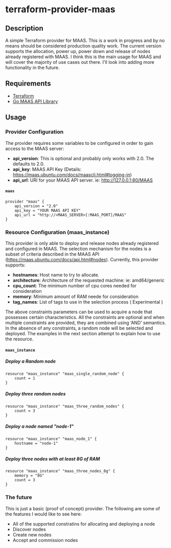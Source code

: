 # terraform-provider-maas

## Description
A simple Terraform provider for MAAS.  This is a work in progress and by no means should be considered production quality work.  The current version supports the allocation, power up, power down and release of nodes already registered with MAAS.  I think this is the main usage for MAAS and will cover the majority of use cases out there.  I'll look into adding more functionality in the future.

## Requirements
* [Terraform](https://github.com/hashicorp/terraform)
* [Go MAAS API Library](https://github.com/juju/gomaasapi)

## Usage

### Provider Configuration
The provider requires some variables to be configured in order to gain access to the MAAS server:

* **api_version**:  This is optional and probably only works with 2.0. The defaults to 2.0.
* **api_key**: MAAS API Key (Details: https://maas.ubuntu.com/docs/maascli.html#logging-in)
* **api_url**: URI for your MAAS API server.  ie: http://127.0.0.1:80/MAAS

#### `maas`
```
provider "maas" {
    api_version = "2.0"
    api_key = "YOUR MAAS API KEY"
    api_url = "http://<MAAS_SERVER>[:MAAS_PORT]/MAAS"
}
```

### Resource Configuration (maas_instance)
This provider is only able to deploy and release nodes already registered and configured in MAAS.  The selection mechanism for the nodes is a subset of criteria described in the MAAS API (https://maas.ubuntu.com/docs/api.html#nodes).  Currently, this provider supports:

- **hostnames**: Host name to try to allocate.
- **architecture**: Architecture of the requested machine: ie: amd64/generic
- **cpu_count**: The minimum number of cpu cores needed for consideration
- **memory**: Minimum amount of RAM neede for consideration
- **tag_names**: List of tags to use in the selection process ( Experimental )

The above constraints parameters can be used to acquire a node that possesses certain characteristics. All the constraints are optional and when multiple constraints are provided, they are combined using ‘AND’ semantics.  In the absence of any constraints, a random node will be selected and deployed.  The examples in the next section attempt to explain how to use the resource.

#### `maas_instance`
##### Deploy a Random node
```
resource "maas_instance" "maas_single_random_node" {
	count = 1
}
```

##### Deploy three random nodes
```
resource "maas_instance" "maas_three_random_nodes" {
	count = 3
}
```

##### Deploy a node named "node-1"
```
resource "maas_instance" "maas_node_1" {
	hostname = "node-1"
}
```

##### Deploy three nodes with at least 8G of RAM
```
resource "maas_instance" "maas_three_nodes_8g" {
	memory = "8G"
	count = 3
}
```
### The future
This is just a basic (proof of concept) provider.  The following are some of the features I would like to see here:

* All of the supported constratins for allocating and deploying a node
* Discover nodes
* Create new nodes
* Accept and commission nodes
